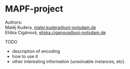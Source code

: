 # MAPF-project

Authors: <br/>
Matěj Kudera, matej.kudera@uni-potsdam.de <br/>
Eliška Cigánová, eliska.ciganova@uni-potsdam.de

TODO
- description of encoding
- how to use it
- other interesting information (unsolvable instances, etc).
